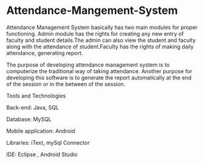 # Attendance-Mangement-System
Attendance Management System basically has two main modules for proper functioning. Admin module has the rights for creating any new entry of faculty and student details.The admin can also view the student and faculty along with the attendance of student.Faculty has the rights of making daily attendance, generating report.

The purpose of developing attendance management system is to computerize the traditional way of taking attendance. Another purpose for developing this software is to generate the report automatically at the end of the session or in the between of the session.


Tools and Technologies

Back-end: Java, SQL

Database: MySQL

Mobile application: Android

Libraries: iText, mySql Connector

IDE: Eclipse , Android Studio



